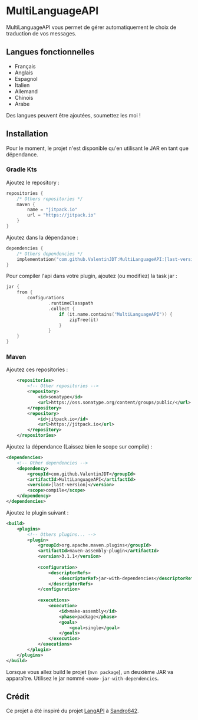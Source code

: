 # MultiLanguageAPI

MultiLanguageAPI vous permet de gérer automatiquement le choix de traduction de vos messages.

## Langues fonctionnelles

- Français
- Anglais
- Espagnol
- Italien
- Allemand
- Chinois
- Arabe

Des langues peuvent être ajoutées, soumettez les moi !

## Installation

Pour le moment, le projet n'est disponible qu'en utilisant le JAR en tant que dépendance.

### Gradle Kts

Ajoutez le repository :
```kotlin
repositories {
    /* Others repositories */
    maven {
        name = "jitpack.io"
        url = "https://jitpack.io"
    }
}
```

Ajoutez dans la dépendance :
```kotlin
dependencies {
    /* Others dependencies */
    implementation("com.github.ValentinJDT:MultiLanguageAPI:[last-version]")
}
```

Pour compiler l'api dans votre plugin, ajoutez (ou modifiez) la task jar :
```kotlin
jar {
    from {
        configurations
                .runtimeClasspath
                .collect {
                    if (it.name.contains("MultiLanguageAPI")) {
                        zipTree(it)
                    }
                }
    }
}
```

### Maven

Ajoutez ces repositories :
```xml
    <repositories>
        <!-- Other repositories -->
        <repository>
            <id>sonatype</id>
            <url>https://oss.sonatype.org/content/groups/public/</url>
        </repository>
        <repository>
            <id>jitpack.io</id>
            <url>https://jitpack.io</url>
        </repository>
    </repositories>
```

Ajoutez la dépendance (Laissez bien le scope sur compile) :
```xml
<dependencies>
    <!-- Other dependencies -->
    <dependency>
        <groupId>com.github.ValentinJDT</groupId>
        <artifactId>MultiLanguageAPI</artifactId>
        <version>[last-version]</version>
        <scope>compile</scope>
    </dependency>
</dependencies>
```

Ajoutez le plugin suivant :
```xml
<build>
    <plugins>
        <!-- Others plugins... -->
        <plugin>
            <groupId>org.apache.maven.plugins</groupId>
            <artifactId>maven-assembly-plugin</artifactId>
            <version>3.1.1</version>
        
            <configuration>
                <descriptorRefs>
                    <descriptorRef>jar-with-dependencies</descriptorRef>
                </descriptorRefs>
            </configuration>
        
            <executions>
                <execution>
                    <id>make-assembly</id>
                    <phase>package</phase>
                    <goals>
                        <goal>single</goal>
                    </goals>
                </execution>
            </executions>
        </plugin>
    </plugins>
</build>
```

Lorsque vous allez build le projet (`mvn package`), un deuxième JAR va apparaître. Utilisez le jar nommé `<nom>-jar-with-dependencies`.


## Crédit

Ce projet a été inspiré du projet [LangAPI](https://github.com/Sandro642/LangAPI) à [Sandro642](https://github.com/Sandro642).
